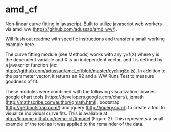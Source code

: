 # amd_cf
Non-linear curve fitting in javascript. Built to utilize javascript web workers via amd_ww (https://github.com/adussaq/amd_ww/).

Will flush out readme with specific instructions and transfer a small working example here.



The curve fitting module (see Methods) works with any y=f(X) where y is the dependent variable and X is an independent vector, and f is defined by a javascript function (ex: https://github.com/adussaq/amd_cf/blob/master/cyclingEq.js). In addition to the parameter vector, it returns an R2 and a WW Runs Test to measure goodness of fit.
 
These modules were combined with the following visualization libraries: google chart tools (https://developers.google.com/chart/), jqmath (http://mathscribe.com/author/jqmath.html), bootstrap (http://getbootstrap.com/) and jquery (http://jquery.com/) to create a tool to visualize individual curve fits. This is avaliable at http://kinome.github.io/demo-cf/#model (Figure 2). This represents a small example of the tool as it was applied to the remainder of the data.

